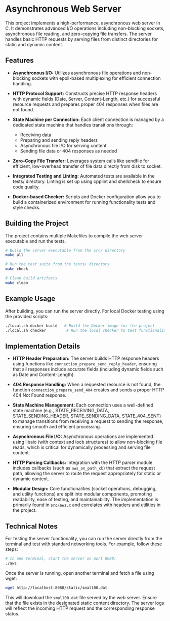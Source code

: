 # Asynchronous Web Server

This project implements a high-performance, asynchronous web server in C. It demonstrates advanced I/O operations including non-blocking sockets, asynchronous file reading, and zero-copying file transfers. The server handles basic HTTP requests by serving files from distinct directories for static and dynamic content.

## Features

- **Asynchronous I/O:**
  Utilizes asynchronous file operations and non-blocking sockets with epoll-based multiplexing for efficient connection handling.

- **HTTP Protocol Support:**
  Constructs precise HTTP response headers with dynamic fields (Date, Server, Content-Length, etc.) for successful resource requests and prepares proper 404 responses when files are not found.

- **State Machine per Connection:**
  Each client connection is managed by a dedicated state machine that handles transitions through:
  - Receiving data
  - Preparing and sending reply headers
  - Asynchronous file I/O for serving content
  - Sending file data or 404 responses as needed

- **Zero-Copy File Transfer:**
  Leverages system calls like sendfile for efficient, low-overhead transfer of file data directly from disk to socket.

- **Integrated Testing and Linting:**
  Automated tests are available in the tests/ directory. Linting is set up using cpplint and shellcheck to ensure code quality.

- **Docker-based Checker:**
  Scripts and Docker configuration allow you to build a containerized environment for running functionality tests and style checks.

## Building the Project

The project contains multiple Makefiles to compile the web server executable and run the tests.

```bash
# Build the server executable from the src/ directory
make all
```

```bash
# Run the test suite from the tests/ directory
make check
```

```bash
# Clean build artifacts
make clean
```

## Example Usage

After building, you can run the server directly. For local Docker testing using the provided scripts:

```bash
./local.sh docker build   # Build the Docker image for the project
./local.sh checker         # Run the local checker to test functionality and style
```

## Implementation Details

- **HTTP Header Preparation:**
  The server builds HTTP response headers using functions like `connection_prepare_send_reply_header`, ensuring that all responses include accurate fields (including dynamic fields such as Date and Content-Length).

- **404 Response Handling:**
  When a requested resource is not found, the function `connection_prepare_send_404` creates and sends a proper HTTP 404 Not Found response.

- **State Machine Management:**
  Each connection uses a well-defined state machine (e.g., STATE_RECEIVING_DATA, STATE_SENDING_HEADER, STATE_SENDING_DATA, STATE_404_SENT) to manage transitions from receiving a request to sending the response, ensuring smooth and efficient processing.

- **Asynchronous File I/O:**
  Asynchronous operations are implemented using libaio (with context and iocb structures) to allow non-blocking file reads, which is critical for dynamically processing and serving file content.

- **HTTP Parsing Callbacks:**
  Integration with the HTTP parser module includes callbacks (such as `aws_on_path_cb`) that extract the request path, allowing the server to route the request appropriately for static or dynamic content.

- **Modular Design:**
  Core functionalities (socket operations, debugging, and utility functions) are split into modular components, promoting readability, ease of testing, and maintainability. The implementation is primarily found in [`src/aws.c`](src/aws.c) and correlates with headers and utilities in the project.

## Technical Notes

For testing the server functionality, you can run the server directly from the terminal and test with standard networking tools. For example, follow these steps:

```bash
# In one terminal, start the server on port 8080:
./aws
```

Once the server is running, open another terminal and fetch a file using wget:

```bash
wget http://localhost:8080/static/small00.dat
```

This will download the `small00.dat` file served by the web server. Ensure that the file exists in the designated static content directory. The server logs will reflect the incoming HTTP request and the corresponding response status.